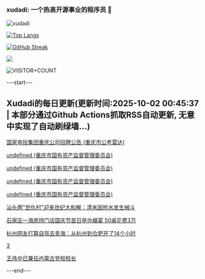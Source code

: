 ### xudadi: 一个热衷开源事业的程序员 👋

![xudadi](https://github-readme-stats-git-masterorgs-github-readme-stats-team.vercel.app/api?username=xudadi)

[![Top Langs](https://github-readme-stats.vercel.app/api/top-langs/?username=xudadi)](https://github.com/anuraghazra/github-readme-stats)

[![GitHub Streak](https://streak-stats.demolab.com?user=xudadi&locale=zh_Hans)](https://git.io/streak-stats)

![](https://raw.githubusercontent.com/xudadi/xudadi/main/assets/github-contribution-grid-snake.svg)

![VISITOR+COUNT](https://komarev.com/ghpvc/?username=xudadi&label=VISITOR+COUNT)


---start---

## Xudadi的每日更新(更新时间:2025-10-02 00:45:37 | 本部分通过Github Actions抓取RSS自动更新, 无意中实现了自动刷绿墙...)

[国家电投集团重庆公司招聘公告 (重庆市公考雷达)](https://www.gongkaoleida.com/article/2640273)

[undefined (重庆市国有资产监督管理委员会)](https://dadilab.github.io/feeds/all.xml)

[undefined (重庆市国有资产监督管理委员会)](https://dadilab.github.io/feeds/all.xml)

[undefined (重庆市国有资产监督管理委员会)](https://dadilab.github.io/feeds/all.xml)

[undefined (重庆市国有资产监督管理委员会)](https://dadilab.github.io/feeds/all.xml)

[汕头两"世仇村"迎来世纪大和解：清末因抢水发生械斗](https://m.163.com/news/article/KAPIHFC5053469LG.html)

[石家庄一海底捞门店国庆节首日举办婚宴 50桌花费3万](https://m.163.com/news/article/KANTSRF6053469LG.html)

[杭州网友打算自驾去青海：从杭州到合肥开了14个小时](https://m.163.com/news/article/KAPJ5LKG0530JPVV.html)

[3](https://m.163.com/touch/news/sub/domestic)

[王伟中已兼任内蒙古党校校长](https://m.163.com/news/article/KAPI04B00534A4SC.html)

---end---
